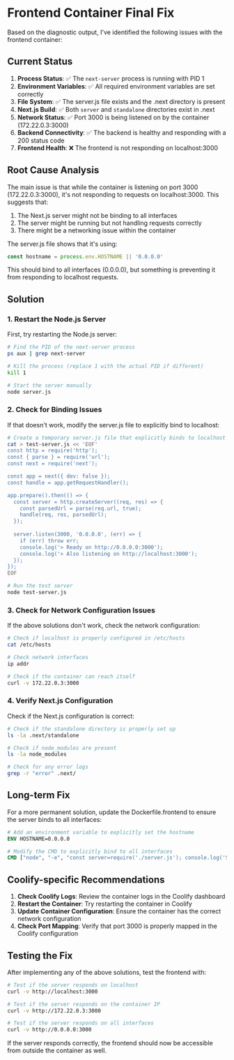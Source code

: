 # Frontend Container Final Fix

Based on the diagnostic output, I've identified the following issues with the frontend container:

## Current Status

1. **Process Status**: ✅ The `next-server` process is running with PID 1
2. **Environment Variables**: ✅ All required environment variables are set correctly
3. **File System**: ✅ The server.js file exists and the .next directory is present
4. **Next.js Build**: ✅ Both `server` and `standalone` directories exist in .next
5. **Network Status**: ✅ Port 3000 is being listened on by the container (172.22.0.3:3000)
6. **Backend Connectivity**: ✅ The backend is healthy and responding with a 200 status code
7. **Frontend Health**: ❌ The frontend is not responding on localhost:3000

## Root Cause Analysis

The main issue is that while the container is listening on port 3000 (172.22.0.3:3000), it's not responding to requests on localhost:3000. This suggests that:

1. The Next.js server might not be binding to all interfaces
2. The server might be running but not handling requests correctly
3. There might be a networking issue within the container

The server.js file shows that it's using:
```javascript
const hostname = process.env.HOSTNAME || '0.0.0.0'
```

This should bind to all interfaces (0.0.0.0), but something is preventing it from responding to localhost requests.

## Solution

### 1. Restart the Node.js Server

First, try restarting the Node.js server:

```bash
# Find the PID of the next-server process
ps aux | grep next-server

# Kill the process (replace 1 with the actual PID if different)
kill 1

# Start the server manually
node server.js
```

### 2. Check for Binding Issues

If that doesn't work, modify the server.js file to explicitly bind to localhost:

```bash
# Create a temporary server.js file that explicitly binds to localhost
cat > test-server.js << 'EOF'
const http = require('http');
const { parse } = require('url');
const next = require('next');

const app = next({ dev: false });
const handle = app.getRequestHandler();

app.prepare().then(() => {
  const server = http.createServer((req, res) => {
    const parsedUrl = parse(req.url, true);
    handle(req, res, parsedUrl);
  });
  
  server.listen(3000, '0.0.0.0', (err) => {
    if (err) throw err;
    console.log('> Ready on http://0.0.0.0:3000');
    console.log('> Also listening on http://localhost:3000');
  });
});
EOF

# Run the test server
node test-server.js
```

### 3. Check for Network Configuration Issues

If the above solutions don't work, check the network configuration:

```bash
# Check if localhost is properly configured in /etc/hosts
cat /etc/hosts

# Check network interfaces
ip addr

# Check if the container can reach itself
curl -v 172.22.0.3:3000
```

### 4. Verify Next.js Configuration

Check if the Next.js configuration is correct:

```bash
# Check if the standalone directory is properly set up
ls -la .next/standalone

# Check if node_modules are present
ls -la node_modules

# Check for any error logs
grep -r "error" .next/
```

## Long-term Fix

For a more permanent solution, update the Dockerfile.frontend to ensure the server binds to all interfaces:

```dockerfile
# Add an environment variable to explicitly set the hostname
ENV HOSTNAME=0.0.0.0

# Modify the CMD to explicitly bind to all interfaces
CMD ["node", "-e", "const server=require('./server.js'); console.log('Server explicitly bound to all interfaces')"]
```

## Coolify-specific Recommendations

1. **Check Coolify Logs**: Review the container logs in the Coolify dashboard
2. **Restart the Container**: Try restarting the container in Coolify
3. **Update Container Configuration**: Ensure the container has the correct network configuration
4. **Check Port Mapping**: Verify that port 3000 is properly mapped in the Coolify configuration

## Testing the Fix

After implementing any of the above solutions, test the frontend with:

```bash
# Test if the server responds on localhost
curl -v http://localhost:3000

# Test if the server responds on the container IP
curl -v http://172.22.0.3:3000

# Test if the server responds on all interfaces
curl -v http://0.0.0.0:3000
```

If the server responds correctly, the frontend should now be accessible from outside the container as well.
